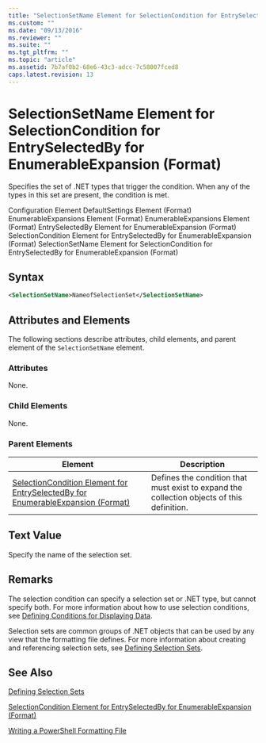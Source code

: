 ```yaml
---
title: "SelectionSetName Element for SelectionCondition for EntrySelectedBy for EnumerableExpansion (Format) | Microsoft Docs"
ms.custom: ""
ms.date: "09/13/2016"
ms.reviewer: ""
ms.suite: ""
ms.tgt_pltfrm: ""
ms.topic: "article"
ms.assetid: 7b7af0b2-68e6-43c3-adcc-7c58007fced8
caps.latest.revision: 13
---
```

# SelectionSetName Element for SelectionCondition for EntrySelectedBy for EnumerableExpansion (Format)

Specifies the set of .NET types that trigger the condition. When any of the types in this set are present, the condition is met.

Configuration Element
DefaultSettings Element (Format)
EnumerableExpansions Element (Format)
EnumerableExpansions Element (Format)
EntrySelectedBy Element for EnumerableExpansion (Format)
SelectionCondition Element for EntrySelectedBy for EnumerableExpansion (Format)
SelectionSetName Element for SelectionCondition for EntrySelectedBy for EnumerableExpansion (Format)

## Syntax

```xml
<SelectionSetName>NameofSelectionSet</SelectionSetName>
```

## Attributes and Elements

The following sections describe attributes, child elements, and parent element of the `SelectionSetName` element.

### Attributes

None.

### Child Elements

None.

### Parent Elements

|Element|Description|
|-------------|-----------------|
|[SelectionCondition Element for EntrySelectedBy for EnumerableExpansion (Format)](./selectioncondition-element-for-entryselectedby-for-enumerableexpansion-format.md)|Defines the condition that must exist to expand the collection objects of this definition.|

## Text Value

Specify the name of the selection set.

## Remarks

The selection condition can specify a selection set or .NET type, but cannot specify both. For more information about how to use selection conditions, see [Defining Conditions for Displaying Data](./defining-conditions-for-displaying-data.md).

Selection sets are common groups of .NET objects that can be used by any view that the formatting file defines. For more information about creating and referencing selection sets, see [Defining Selection Sets](./defining-selection-sets.md).

## See Also

[Defining Selection Sets](./defining-selection-sets.md)

[SelectionCondition Element for EntrySelectedBy for EnumerableExpansion (Format)](./selectioncondition-element-for-entryselectedby-for-enumerableexpansion-format.md)

[Writing a PowerShell Formatting File](./writing-a-powershell-formatting-file.md)
